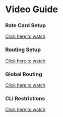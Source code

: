 # Video Guide

### Rate Card Setup

<a href="https://youtu.be/EW9Mjn5fbYc" target="Rate Card Setup">Click here to watch </a>

### Routing Setup
<a href="https://youtu.be/nGOtPlWs01k" target="Routing Setup">Click here to watch </a>

### Global Routing

<a href="https://youtu.be/nGOtPlWs01k" target="Global Routing">Click here to watch</a>

### CLI Restrictions

<a href="https://youtu.be/rPnXQdFRq3I" target="CLI Restriction"> Click here to watch</a>
